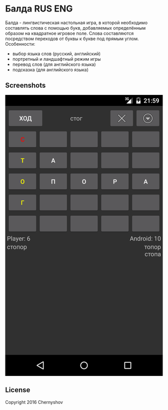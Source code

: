 Балда RUS ENG
=============

Балда - лингвистическая настольная игра, в которой необходимо составлять слова с помощью букв, добавляемых определённым образом на квадратное игровое поле. Слова составляются посредством переходов от буквы к букве под прямым углом.
Особенности:
* выбор языка слов (русский, английский)
* портретный и ландшафтный режим игры
* перевод слов (для английского языка)
* подсказка (для английского языка)

Screenshots
-----------
![screenshot](screenshot.png)

License
-------
Copyright 2016 Chernyshov
